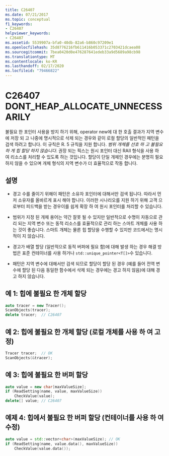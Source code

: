 ```yaml
---
title: C26407
ms.date: 07/21/2017
ms.topic: conceptual
f1_keywords:
- C26407
helpviewer_keywords:
- C26407
ms.assetid: 5539907a-bfa0-40db-82a6-b860c97209e1
ms.openlocfilehash: 35d8776216fb611416b053371c2703421dcaea08
ms.sourcegitcommit: 7bea0420d0e476287641edeb33a9d5689a98cb98
ms.translationtype: MT
ms.contentlocale: ko-KR
ms.lasthandoff: 02/17/2020
ms.locfileid: "79466822"
---
```

# <a name="c26407-dont_heap_allocate_unnecessarily"></a>C26407 DONT_HEAP_ALLOCATE_UNNECESSARILY

불필요 한 포인터 사용을 방지 하기 위해, operator new에 대 한 호출 결과가 지역 변수에 저장 되 고 나중에 명시적으로 삭제 되는 경우와 같이 로컬 할당의 일반적인 패턴을 검색 하려고 합니다. 이 규칙은 R. 5 규칙을 지원 합니다. *범위 개체를 선호 하 고 불필요 하 게 힙 할당 하지 않습니다*. 권장 되는 픽스는 원시 포인터 대신 RAII 형식을 사용 하 여 리소스를 처리할 수 있도록 하는 것입니다. 할당이 단일 개체인 경우에는 분명히 필요 하지 않을 수 있으며 개체 형식의 지역 변수가 더 효율적으로 작동 합니다.

## <a name="remarks"></a>설명

- 경고 수를 줄이기 위해이 패턴은 소유자 포인터에 대해서만 검색 됩니다. 따라서 먼저 소유자를 올바르게 표시 해야 합니다. 이러한 시나리오를 지원 하기 위해 고객 으로부터 피드백을 받는 경우이를 쉽게 확장 하 여 원시 포인터를 처리할 수 있습니다.

- 범위가 지정 된 개체 용어는 약간 잘못 될 수 있지만 일반적으로 수명이 자동으로 관리 되는 지역 변수 또는 동적 리소스를 효율적으로 관리 하는 스마트 개체를 사용 하는 것이 좋습니다. 스마트 개체는 물론 힙 할당을 수행할 수 있지만 코드에서는 명시적이 지 않습니다.

- 경고가 배열 할당 (일반적으로 동적 버퍼에 필요 함)에 대해 발생 하는 경우 해결 방법은 표준 컨테이너를 사용 하거나 `std::unique_pointer<T[]>`수 있습니다.

- 패턴은 지역 변수에 대해서만 검색 되므로 할당이 할당 된 경우 (예를 들어 전역 변수에 할당 된 다음 동일한 함수에서 삭제 되는 경우에는 경고 하지 않음)에 대해 경고 하지 않습니다.

## <a name="example-1-unnecessary-object-allocation-on-heap"></a>예 1: 힙에 불필요 한 개체 할당

```cpp
auto tracer = new Tracer();
ScanObjects(tracer);
delete tracer;  // C26407
```

## <a name="example-2-unnecessary-object-allocation-on-heap-fixed-with-local-object"></a>예 2: 힙에 불필요 한 개체 할당 (로컬 개체를 사용 하 여 고정)

```cpp
Tracer tracer;  // OK
ScanObjects(&tracer);
```

## <a name="example-3-unnecessary-buffer-allocation-on-heap"></a>예 3: 힙에 불필요 한 버퍼 할당

```cpp
auto value = new char[maxValueSize];
if (ReadSetting(name, value, maxValueSize))
    CheckValue(value);
delete[] value; // C26407
```

## <a name="example-4-unnecessary-buffer-allocation-on-the-heap-fixed-with-container"></a>예제 4: 힙에서 불필요 한 버퍼 할당 (컨테이너를 사용 하 여 수정)

```cpp
auto value = std::vector<char>(maxValueSize); // OK
if (ReadSetting(name, value.data(), maxValueSize))
    CheckValue(value.data());
```
